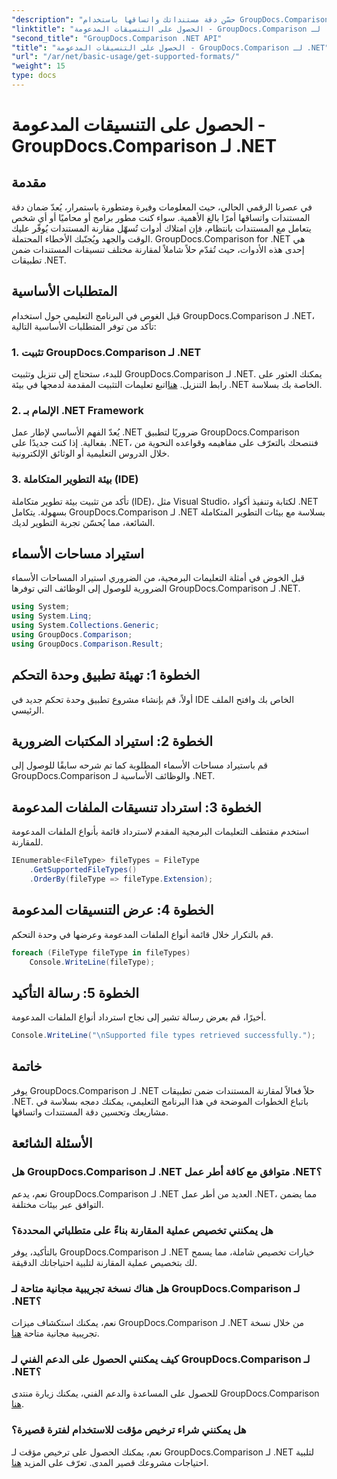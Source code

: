 ```yaml
---
"description": "حسّن دقة مستنداتك واتساقها باستخدام GroupDocs.Comparison لـ .NET. تكامل هذه الأداة الفعّالة بسلاسة مع تطبيقات .NET الخاصة بك."
"linktitle": "الحصول على التنسيقات المدعومة - GroupDocs.Comparison لـ .NET"
"second_title": "GroupDocs.Comparison .NET API"
"title": "الحصول على التنسيقات المدعومة - GroupDocs.Comparison لـ .NET"
"url": "/ar/net/basic-usage/get-supported-formats/"
"weight": 15
type: docs
---
```

# الحصول على التنسيقات المدعومة - GroupDocs.Comparison لـ .NET

## مقدمة
في عصرنا الرقمي الحالي، حيث المعلومات وفيرة ومتطورة باستمرار، يُعدّ ضمان دقة المستندات واتساقها أمرًا بالغ الأهمية. سواء كنت مطور برامج أو محاميًا أو أي شخص يتعامل مع المستندات بانتظام، فإن امتلاك أدوات تُسهّل مقارنة المستندات يُوفّر عليك الوقت والجهد ويُجنّبك الأخطاء المحتملة. GroupDocs.Comparison for .NET هي إحدى هذه الأدوات، حيث تُقدّم حلاً شاملاً لمقارنة مختلف تنسيقات المستندات ضمن تطبيقات .NET.
## المتطلبات الأساسية
قبل الغوص في البرنامج التعليمي حول استخدام GroupDocs.Comparison لـ .NET، تأكد من توفر المتطلبات الأساسية التالية:
### 1. تثبيت GroupDocs.Comparison لـ .NET
للبدء، ستحتاج إلى تنزيل وتثبيت GroupDocs.Comparison لـ .NET. يمكنك العثور على رابط التنزيل. [هنا](https://releases.groupdocs.com/comparison/net/)اتبع تعليمات التثبيت المقدمة لدمجها في بيئة .NET الخاصة بك بسلاسة.
### 2. الإلمام بـ .NET Framework
يُعدّ الفهم الأساسي لإطار عمل .NET ضروريًا لتطبيق GroupDocs.Comparison بفعالية. إذا كنت جديدًا على .NET، فننصحك بالتعرّف على مفاهيمه وقواعده النحوية من خلال الدروس التعليمية أو الوثائق الإلكترونية.
### 3. بيئة التطوير المتكاملة (IDE)
تأكد من تثبيت بيئة تطوير متكاملة (IDE)، مثل Visual Studio، لكتابة وتنفيذ أكواد .NET بسهولة. يتكامل GroupDocs.Comparison لـ .NET بسلاسة مع بيئات التطوير المتكاملة الشائعة، مما يُحسّن تجربة التطوير لديك.

## استيراد مساحات الأسماء
قبل الخوض في أمثلة التعليمات البرمجية، من الضروري استيراد المساحات الأسماء الضرورية للوصول إلى الوظائف التي توفرها GroupDocs.Comparison لـ .NET.
```csharp
using System;
using System.Linq;
using System.Collections.Generic;
using GroupDocs.Comparison;
using GroupDocs.Comparison.Result;
```

## الخطوة 1: تهيئة تطبيق وحدة التحكم
أولاً، قم بإنشاء مشروع تطبيق وحدة تحكم جديد في IDE الخاص بك وافتح الملف الرئيسي.
## الخطوة 2: استيراد المكتبات الضرورية
قم باستيراد مساحات الأسماء المطلوبة كما تم شرحه سابقًا للوصول إلى GroupDocs.Comparison والوظائف الأساسية لـ .NET.
## الخطوة 3: استرداد تنسيقات الملفات المدعومة
استخدم مقتطف التعليمات البرمجية المقدم لاسترداد قائمة بأنواع الملفات المدعومة للمقارنة.
```csharp
IEnumerable<FileType> fileTypes = FileType
    .GetSupportedFileTypes()
    .OrderBy(fileType => fileType.Extension);
```
## الخطوة 4: عرض التنسيقات المدعومة
قم بالتكرار خلال قائمة أنواع الملفات المدعومة وعرضها في وحدة التحكم.
```csharp
foreach (FileType fileType in fileTypes)
    Console.WriteLine(fileType);
```
## الخطوة 5: رسالة التأكيد
أخيرًا، قم بعرض رسالة تشير إلى نجاح استرداد أنواع الملفات المدعومة.
```csharp
Console.WriteLine("\nSupported file types retrieved successfully.");
```

## خاتمة
يوفر GroupDocs.Comparison لـ .NET حلاً فعالاً لمقارنة المستندات ضمن تطبيقات .NET. باتباع الخطوات الموضحة في هذا البرنامج التعليمي، يمكنك دمجه بسلاسة في مشاريعك وتحسين دقة المستندات واتساقها.
## الأسئلة الشائعة
### هل GroupDocs.Comparison لـ .NET متوافق مع كافة أطر عمل .NET؟
نعم، يدعم GroupDocs.Comparison لـ .NET العديد من أطر عمل .NET، مما يضمن التوافق عبر بيئات مختلفة.
### هل يمكنني تخصيص عملية المقارنة بناءً على متطلباتي المحددة؟
بالتأكيد، يوفر GroupDocs.Comparison لـ .NET خيارات تخصيص شاملة، مما يسمح لك بتخصيص عملية المقارنة لتلبية احتياجاتك الدقيقة.
### هل هناك نسخة تجريبية مجانية متاحة لـ GroupDocs.Comparison لـ .NET؟
نعم، يمكنك استكشاف ميزات GroupDocs.Comparison لـ .NET من خلال نسخة تجريبية مجانية متاحة [هنا](https://releases.groupdocs.com/).
### كيف يمكنني الحصول على الدعم الفني لـ GroupDocs.Comparison لـ .NET؟
للحصول على المساعدة والدعم الفني، يمكنك زيارة منتدى GroupDocs.Comparison [هنا](https://forum.groupdocs.com/c/comparison/12).
### هل يمكنني شراء ترخيص مؤقت للاستخدام لفترة قصيرة؟
نعم، يمكنك الحصول على ترخيص مؤقت لـ GroupDocs.Comparison لـ .NET لتلبية احتياجات مشروعك قصير المدى. تعرّف على المزيد [هنا](https://purchase.groupdocs.com/temporary-license/).